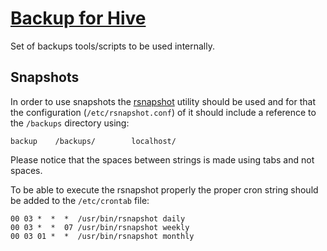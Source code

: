 # [Backup for Hive](http://backup.hive.pt)

Set of backups tools/scripts to be used internally.

## Snapshots

In order to use snapshots the [rsnapshot](http://www.rsnapshot.org/) utility should be used and for that the
configuration (`/etc/rsnapshot.conf`) of it should include a reference to the `/backups` directory using:

    backup    /backups/        localhost/

Please notice that the spaces between strings is made using tabs and not spaces.

To be able to execute the rsnapshot properly the proper cron string should be added to the `/etc/crontab` file:

    00 03 *  *  *  /usr/bin/rsnapshot daily
    00 03 *  *  07 /usr/bin/rsnapshot weekly
    00 03 01 *  *  /usr/bin/rsnapshot monthly
